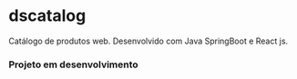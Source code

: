 # dscatalog
Catálogo de produtos web. Desenvolvido com Java SpringBoot e React js.

### Projeto em desenvolvimento
